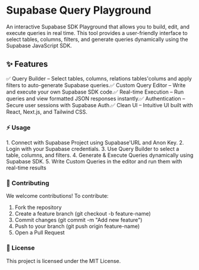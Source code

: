 # Supabase Query Playground

An interactive Supabase SDK Playground that allows you to build, edit, and execute queries in real time. This tool provides a user-friendly interface to select tables, columns, filters, and generate queries dynamically using the Supabase JavaScript SDK.

## ✨ Features

✅ Query Builder – Select tables, columns, relations tables'colums and apply filters to auto-generate Supabase queries.✅ Custom Query Editor – Write and execute your own Supabase SDK code.✅ Real-time Execution – Run queries and view formatted JSON responses instantly.✅ Authentication – Secure user sessions with Supabase Auth.✅ Clean UI – Intuitive UI built with React, Next.js, and Tailwind CSS.



### ⚡ Usage
1️. Connect with Supabase Project using Supabase'URL and Anon Key.
2. Login with your Supabase credentials.
3. Use Query Builder to select a table, columns, and filters.
4. Generate & Execute Queries dynamically using Supabase SDK.
5. Write Custom Queries in the editor and run them with real-time results


### 🤝 Contributing

We welcome contributions! To contribute:
1. Fork the repository
2. Create a feature branch (git checkout -b feature-name)
3. Commit changes (git commit -m "Add new feature")
4. Push to your branch (git push origin feature-name)
5. Open a Pull Request


### 📜 License

This project is licensed under the MIT License.